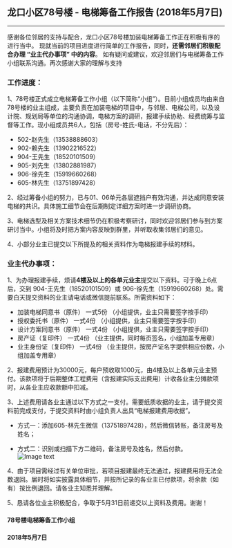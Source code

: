 ## 龙口小区78号楼 - 电梯筹备工作报告 (2018年5月7日)
---
感谢各位邻居的支持与配合，龙口小区78号楼加装电梯筹备工作正在积极有序的进行当中。
现就当前的项目进度进行简单的工作报告，同时，**还需邻居们积极配合办理 “业主代办事项” 中的内容**。
如有疑问或建议，欢迎邻居们与电梯筹备工作小组联系沟通。再次感谢大家的理解与支持


### 工作进度：

1、78号楼正式成立电梯筹备工作小组（以下简称“小组”）。目前小组成员均由来自78号楼的业主组成，主要负责在加装电梯的项目中，与邻居、电梯公司，以及设计院、规划局等单位的沟通协调，电梯方案的调研，报建手续协助、经费统筹与监督等工作。现小组成员共6人，包括（房号-姓氏-电话，不分先后）：

* 502-赵先生（13538888603）
* 902-赖先生（13902216522）
* 904-王先生（18520101509）
* 905-刘先生（13802881987）
* 906-徐先生（15919660268）
* 605-林先生（13751897428）

2、经过筹备小组的努力，已与01、06单元各层遮挡户有效沟通，并达成同意安装电梯的共识。具体施工细节会在后期制定详细方案时进一步调研协商。

3、电梯选型及相关方案技术细节仍在积极考察研讨，同时欢迎邻居们参与到方案研讨当中。小组将及时把方案内容反映到群里，并听取收集邻居们的意见。

4、小部分业主已提交以下所提及的相关资料作为电梯报建手续的材料。


### 业主代办事项：

1、为办理报建手续，烦请**4楼及以上的各单元业主**提交以下资料。可于晚上6点后，交到 904-王先生（18520101509）或 906-徐先生（15919660268）处。需要白天提交资料的业主请电话或微信提前联系。所需资料如下：

* 加装电梯同意书（原件）	一式5份	（小组提供，业主只需要签字按手印）
* 授权委托书（原件）		一式4份	（小组提供，业主只需要签字按手印）	
* 设计方案同意书（原件）	一式4份	（小组提供，业主只需要签字按手印）
* 房产证（复印件）			一式4份	（业主提供，同时每页签名，小组加盖专用章）
* 业主身份证（复印件）		一式4份	（业主提供，按房产证名字提供相应份数，小组加盖专用章）

2、报建费用预计为30000元，每户预收取1000元，由4楼及以上各单元业主预付。该款项将于后期整体工程费用（含报建实际支出费用）计收各业主分摊款项时，从各业主应收款额中扣减。

3、上述费用请各业主通过以下方式之一支付。需要纸质收据的业主，请于提交资料前完成支付，于提交资料时由小组负责人出具“电梯报建费用收据”。

* 方式一：添加605-林先生微信（13751897428），然后微信转账，备注房号及姓名；

* 方式二：识别或扫描下方二维码，备注房号及姓名，然后付款。
![Image text](https://lkx78.github.io/pekkle_1000.jpg)

4、由于项目需经过有关单位审批，若项目报建最终无法通过，报建费用将无法全数退回。届时将如实披露具体细节，并按所记录的各业主已付款项，将余款（如有）按比例退回。请各业主知悉并理解。

5、恳请各位业主积极配合，争取于5月31日前递交以上资料及费用。谢谢！


#### 78号楼电梯筹备工作小组
#### 2018年5月7日

